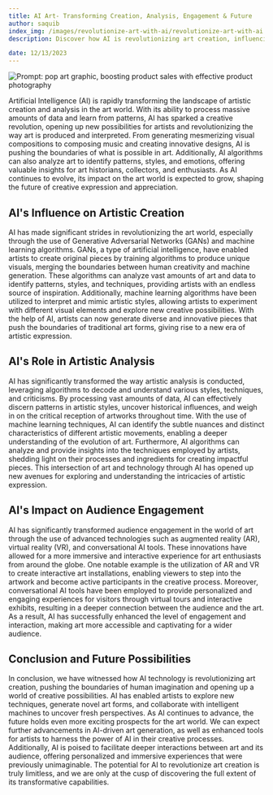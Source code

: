 ```yaml
---
title: AI Art- Transforming Creation, Analysis, Engagement & Future
author: saquib
index_img: /images/revolutionize-art-with-ai/revolutionize-art-with-ai.webp
description: Discover how AI is revolutionizing art creation, influencing artistic analysis, and engaging audiences. Explore the future of AI in the art world today!

date: 12/13/2023
---
```


![Prompt: pop art graphic, boosting product sales with effective product photography](/images/revolutionize-art-with-ai/revolutionize-art-with-ai.webp)


Artificial Intelligence (AI) is rapidly transforming the landscape of artistic creation and analysis in the art world. With its ability to process massive amounts of data and learn from patterns, AI has sparked a creative revolution, opening up new possibilities for artists and revolutionizing the way art is produced and interpreted. From generating mesmerizing visual compositions to composing music and creating innovative designs, AI is pushing the boundaries of what is possible in art. Additionally, AI algorithms can also analyze art to identify patterns, styles, and emotions, offering valuable insights for art historians, collectors, and enthusiasts. As AI continues to evolve, its impact on the art world is expected to grow, shaping the future of creative expression and appreciation.

## AI's Influence on Artistic Creation
AI has made significant strides in revolutionizing the art world, especially through the use of Generative Adversarial Networks (GANs) and machine learning algorithms. GANs, a type of artificial intelligence, have enabled artists to create original pieces by training algorithms to produce unique visuals, merging the boundaries between human creativity and machine generation. These algorithms can analyze vast amounts of art and data to identify patterns, styles, and techniques, providing artists with an endless source of inspiration. Additionally, machine learning algorithms have been utilized to interpret and mimic artistic styles, allowing artists to experiment with different visual elements and explore new creative possibilities. With the help of AI, artists can now generate diverse and innovative pieces that push the boundaries of traditional art forms, giving rise to a new era of artistic expression.

## AI's Role in Artistic Analysis
AI has significantly transformed the way artistic analysis is conducted, leveraging algorithms to decode and understand various styles, techniques, and criticisms. By processing vast amounts of data, AI can effectively discern patterns in artistic styles, uncover historical influences, and weigh in on the critical reception of artworks throughout time. With the use of machine learning techniques, AI can identify the subtle nuances and distinct characteristics of different artistic movements, enabling a deeper understanding of the evolution of art. Furthermore, AI algorithms can analyze and provide insights into the techniques employed by artists, shedding light on their processes and ingredients for creating impactful pieces. This intersection of art and technology through AI has opened up new avenues for exploring and understanding the intricacies of artistic expression.

## AI's Impact on Audience Engagement
AI has significantly transformed audience engagement in the world of art through the use of advanced technologies such as augmented reality (AR), virtual reality (VR), and conversational AI tools. These innovations have allowed for a more immersive and interactive experience for art enthusiasts from around the globe. One notable example is the utilization of AR and VR to create interactive art installations, enabling viewers to step into the artwork and become active participants in the creative process. Moreover, conversational AI tools have been employed to provide personalized and engaging experiences for visitors through virtual tours and interactive exhibits, resulting in a deeper connection between the audience and the art. As a result, AI has successfully enhanced the level of engagement and interaction, making art more accessible and captivating for a wider audience.

## Conclusion and Future Possibilities
In conclusion, we have witnessed how AI technology is revolutionizing art creation, pushing the boundaries of human imagination and opening up a world of creative possibilities. AI has enabled artists to explore new techniques, generate novel art forms, and collaborate with intelligent machines to uncover fresh perspectives. As AI continues to advance, the future holds even more exciting prospects for the art world. We can expect further advancements in AI-driven art generation, as well as enhanced tools for artists to harness the power of AI in their creative processes. Additionally, AI is poised to facilitate deeper interactions between art and its audience, offering personalized and immersive experiences that were previously unimaginable. The potential for AI to revolutionize art creation is truly limitless, and we are only at the cusp of discovering the full extent of its transformative capabilities.